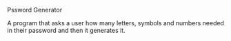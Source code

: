 Pssword Generator


A program that asks a user how many letters, symbols and numbers needed in their password and then it generates it.

